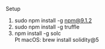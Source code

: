Setup
1. sudo npm install -g npm@9.1.2
2. sudo npm install -g truffle
3. npm install -g solc <br />
 Pt macOS: brew install solidity@5 <br />
